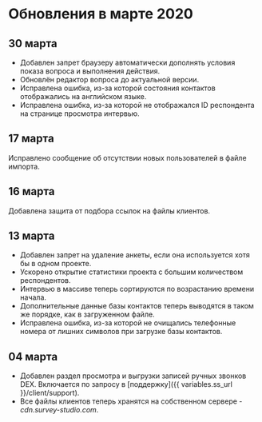 # Обновления в марте 2020

## 30 марта

- Добавлен запрет браузеру автоматически дополнять условия показа вопроса и выполнения действия.
- Обновлён редактор вопроса до актуальной версии.
- Исправлена ошибка, из-за которой состояния контактов отображались на английском языке.
- Исправлена ошибка, из-за которой не отображался ID респондента на странице просмотра интервью.

## 17 марта

Исправлено сообщение об отсутствии новых пользователей в файле импорта.

## 16 марта

Добавлена защита от подбора ссылок на файлы клиентов.

## 13 марта

- Добавлен запрет на удаление анкеты, если она используется хотя бы в одном проекте.
- Ускорено открытие статистики проекта с большим количеством респондентов.
- Интервью в массиве теперь сортируются по возрастанию времени начала.
- Дополнительные данные базы контактов теперь выводятся в таком же порядке, как в загруженном файле.
- Исправлена ошибка, из-за которой не очищались телефонные номера от лишних символов при загрузке базы контактов.

## 04 марта

- Добавлен раздел просмотра и выгрузки записей ручных звонков DEX. Включается по запросу в [поддержку]({{ variables.ss_url }}/client/support).
- Все файлы клиентов теперь хранятся на собственном сервере - *cdn.survey-studio.com*.
